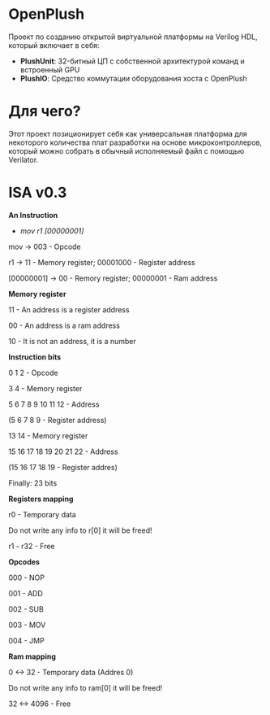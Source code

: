 # OpenPlush
Проект по созданию открытой виртуальной платформы на Verilog HDL, который включает в себя:
- **PlushUnit**: 32-битный ЦП с собственной архитектурой команд и встроенный GPU
- **PlushIO**: Средство коммутации оборудования хоста с OpenPlush
# Для чего?
Этот проект позиционирует себя как универсальная платформа для некоторого количества плат разработки на основе микроконтроллеров, который можно собрать в обычный исполняемый файл с помощью Verilator.
# ISA v0.3

**An Instruction**

- *mov r1 [00000001]*

mov -> 003 - Opcode

r1 -> 11 - Memory register; 00001000 - Register address

[00000001] -> 00 - Remory register; 00000001 - Ram address


**Memory register**

11 - An address is a register address

00 - An address is a ram address

10 - It is not an address, it is a number


**Instruction bits**

0 1 2 - Opcode

3 4 - Memory register

5 6 7 8 9 10 11 12 - Address

(5 6 7 8 9 - Register address)

13 14 - Memory register

15 16 17 18 19 20 21 22 - Address

(15 16 17 18 19 - Register addres)

Finally: 23 bits


**Registers mapping**

r0 - Temporary data

Do not write any info to r[0] it will be freed!

r1 - r32 - Free


**Opcodes**

000 - NOP

001 - ADD

002 - SUB

003 - MOV

004 - JMP


**Ram mapping**

0 <-> 32 - Temporary data (Addres 0)

Do not write any info to ram[0] it will be freed!

32 <-> 4096 - Free
